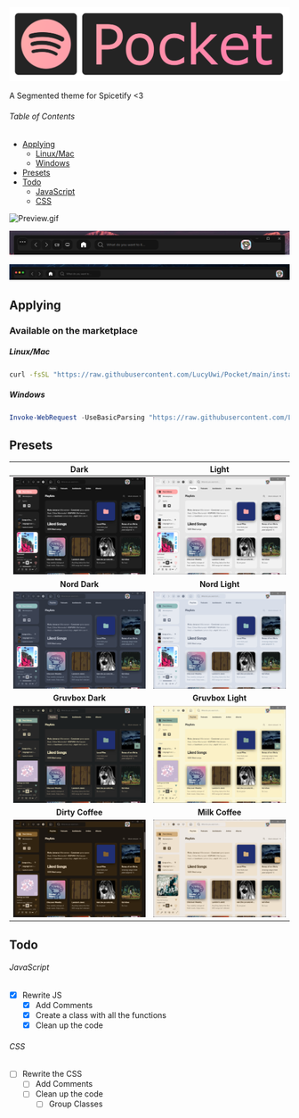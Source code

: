![](Previews/PocketLogo.png)

A Segmented theme for Spicetify <3

###### Table of Contents
- [Applying](#applying)
  - [Linux/Mac](#LinuxMac)
  - [Windows](#windows)
- [Presets](#Presets)
- [Todo](#todo)
  - [JavaScript](#javascript)
  - [CSS](#css)

![Preview.gif](Preview.gif)

![NewTitle.png](NewTitle.png)

![TitleMac.png](TitleMac.png)

## Applying
### Available on the marketplace
##### <a name="LinuxMac"></a>Linux/Mac
```bash
curl -fsSL "https://raw.githubusercontent.com/LucyUwi/Pocket/main/install.sh" | sh
```
##### Windows
```powershell
Invoke-WebRequest -UseBasicParsing "https://raw.githubusercontent.com/LucyUwi/Pocket/main/install.ps1" | Invoke-Expression
```

## <a name="Presets"></a>Presets
|            **Dark**           |            **Light**           |
|:-----------------------------:|:------------------------------:|
| ![](Previews/Dark.png)        | ![](Previews/Light.png)        |
|         **Nord Dark**         |         **Nord Light**         |
| ![](Previews/NordDark.png)    | ![](Previews/NordLight.png)    |
|        **Gruvbox Dark**       |        **Gruvbox Light**       |
| ![](Previews/GruvboxDark.png) | ![](Previews/GruvboxLight.png) |
|        **Dirty Coffee**       |         **Milk Coffee**        |
| ![](Previews/DirtyCoffee.png) | ![](Previews/MilkCoffee.png)   |


## Todo
###### JavaScript
- [x] Rewrite JS
  - [x] Add Comments 
  - [x] Create a class with all the functions
  - [x] Clean up the code

###### CSS
- [ ] Rewrite the CSS
  - [ ] Add Comments
  - [ ] Clean up the code
    - [ ] Group Classes
